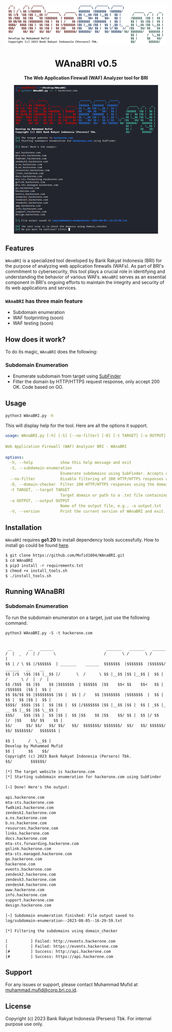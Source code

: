 <h1 align="center">
  <img src="lib/img/WAnaBRI-banner.png" alt="WAnaBRI" width="600"/></a>
  <br>
  <br>
  WAnaBRI v0.5
</h1>
<p align="center">
  <b>The Web Application Firewall (WAF) Analyzer tool for BRI</b>
</p>
<p align="center">
  <img src="lib/img/WAnaBRI-run.png" alt="WAnaBRI" width="450px"></a>
  <br>
</p>

## Features

`WAnaBRI` is a specialized tool developed by Bank Rakyat Indonesia (BRI) for the purpose of analyzing web application firewalls (WAFs). As part of BRI's commitment to cybersecurity, this tool plays a crucial role in identifying and understanding the behavior of various WAFs. `WAnaBRI` serves as an essential component in BRI's ongoing efforts to maintain the integrity and security of its web applications and services.

### `WAnaBRI` has three main feature
- Subdomain enumeration
- WAF footprinting (soon)
- WAF testing (soon)

## How does it work?

To do its magic, `WAnaBRI` does the following:

### Subdomain Enumeration

- Enumerate subdomain from target using [SubFinder](https://github.com/projectdiscovery/subfinder)
- Filter the domain by HTTP/HTTPS request response, only accept 200 OK. Code based on GO.

## Usage

```sh
python3 WAnaBRI.py -h
```
This will display help for the tool. Here are all the options it support.

```yaml
usage: WAnaBRI.py [-h] [-S] [--no-filter] [-D] [-t TARGET] [-o OUTPUT] [-V]

Web Application Firewall (WAF) Analyzer BRI - WAnaBRI

options:
  -h, --help            show this help message and exit
  -S, --subdomain-enumeration
                        Enumerate subdomains using SubFinder. Accepts only one target domain, e.g., -S bri.co.id
  --no-filter           Disable filtering of 200 HTTP/HTTPS responses using the domain_checker tool. Default is True.
  -D, --domain-checker  Filter 200 HTTP/HTTPS responses using the domain_checker tool. Accepts only a file, e.g., -D domains.txt
  -t TARGET, --target TARGET
                        Target domain or path to a .txt file containing domains, e.g., -t bri.co.id or -t domains.txt
  -o OUTPUT, --output OUTPUT
                        Name of the output file, e.g., -o output.txt
  -V, --version         Print the current version of WAnaBRI and exit.
```
## Installation

`WAnaBRI` requires **go1.20** to install dependency tools successfully. How to install go could be found [here](https://noureldinehab.medium.com/how-to-install-golang-latest-version-on-kali-linux-1afa2bd64ace).

```console
$ git clone https://github.com/Mufid1804/WAnaBRI.git
$ cd WAnaBRI
$ pip3 install -r requirements.txt
$ chmod +x install_tools.sh
$ ./install_tools.sh
```
## Running WAnaBRI
### Subdomain Enumeration

To run the subdomain enumeraton on a target, just use the following command.

```console
python3 WAnaBRI.py -S -t hackerone.com

 
 __       __   ______                       _______   _______   ______                         
/  |  _  /  | /      \                     /       \ /       \ /      |                                                                                                                                                                     
$$ | / \ $$ |/$$$$$$  | _______    ______  $$$$$$$  |$$$$$$$  |$$$$$$/       ______   __    __                                                                                                                                              
$$ |/$  \$$ |$$ |__$$ |/       \  /      \ $$ |__$$ |$$ |__$$ |  $$ |       /      \ /  |  /  |                                                                                                                                             
$$ /$$$  $$ |$$    $$ |$$$$$$$  | $$$$$$  |$$    $$< $$    $$<   $$ |      /$$$$$$  |$$ |  $$ |                                                                                                                                             
$$ $$/$$ $$ |$$$$$$$$ |$$ |  $$ | /    $$ |$$$$$$$  |$$$$$$$  |  $$ |      $$ |  $$ |$$ |  $$ |                                                                                                                                             
$$$$/  $$$$ |$$ |  $$ |$$ |  $$ |/$$$$$$$ |$$ |__$$ |$$ |  $$ | _$$ |_  __ $$ |__$$ |$$ \__$$ |                                                                                                                                             
$$$/    $$$ |$$ |  $$ |$$ |  $$ |$$    $$ |$$    $$/ $$ |  $$ |/ $$   |/  |$$    $$/ $$    $$ |                                                                                                                                             
$$/      $$/ $$/   $$/ $$/   $$/  $$$$$$$/ $$$$$$$/  $$/   $$/ $$$$$$/ $$/ $$$$$$$/   $$$$$$$ |                                                                                                                                             
                                                                           $$ |      /  \__$$ |                                                                                                                                             
Develop by Muhammad Mufid                                                  $$ |      $$    $$/                      
Copyright (c) 2023 Bank Rakyat Indonesia (Persero) Tbk.                    $$/        $$$$$$/                       
                                                                                                                    
[*] The target website is hackerone.com
[*] Starting subdomain enumeration for hackerone.com using SubFinder

[~] Done! Here's the output:

api.hackerone.com
mta-sts.hackerone.com
fwdkim1.hackerone.com
zendesk1.hackerone.com
a.ns.hackerone.com
b.ns.hackerone.com
resources.hackerone.com
links.hackerone.com
docs.hackerone.com
mta-sts.forwarding.hackerone.com
gslink.hackerone.com
mta-sts.managed.hackerone.com
go.hackerone.com
hackerone.com
events.hackerone.com
zendesk2.hackerone.com
zendesk3.hackerone.com
zendesk4.hackerone.com
www.hackerone.com
info.hackerone.com
support.hackerone.com
design.hackerone.com

[~] Subdomain enumeration finished: File output saved to log/subdomain-enumeration--2023-08-05--16-29-59.txt

[*] Filtering the subdomains using domain_checker

[          ] Failed: http://events.hackerone.com
[          ] Failed: https://events.hackerone.com
[#         ] Success: http://api.hackerone.com
[#         ] Success: https://api.hackerone.com
```
## Support

For any issues or support, please contact Muhammad Mufid at muhammad.mufid@corp.bri.co.id.

## License

Copyright (c) 2023 Bank Rakyat Indonesia (Persero) Tbk. For internal purpose use only.
